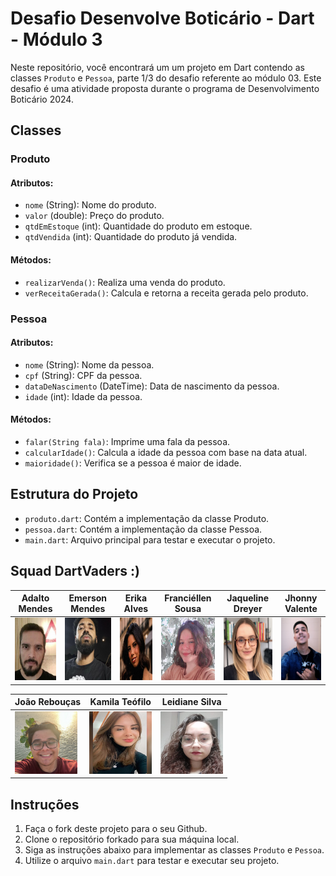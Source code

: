 # Desafio Desenvolve Boticário - Dart - Módulo 3

Neste repositório, você encontrará um um projeto em Dart contendo as classes `Produto` e `Pessoa`, parte 1/3 do desafio referente ao módulo 03. Este desafio é uma atividade proposta durante o programa de Desenvolvimento Boticário 2024.

## Classes

### Produto

#### Atributos:

- `nome` (String): Nome do produto.
- `valor` (double): Preço do produto.
- `qtdEmEstoque` (int): Quantidade do produto em estoque.
- `qtdVendida` (int): Quantidade do produto já vendida.

#### Métodos:

- `realizarVenda()`: Realiza uma venda do produto.
- `verReceitaGerada()`: Calcula e retorna a receita gerada pelo produto.

### Pessoa

#### Atributos:

- `nome` (String): Nome da pessoa.
- `cpf` (String): CPF da pessoa.
- `dataDeNascimento` (DateTime): Data de nascimento da pessoa.
- `idade` (int): Idade da pessoa.

#### Métodos:

- `falar(String fala)`: Imprime uma fala da pessoa.
- `calcularIdade()`: Calcula a idade da pessoa com base na data atual.
- `maioridade()`: Verifica se a pessoa é maior de idade.

## Estrutura do Projeto

- `produto.dart`: Contém a implementação da classe Produto.
- `pessoa.dart`: Contém a implementação da classe Pessoa.
- `main.dart`: Arquivo principal para testar e executar o projeto.

## Squad DartVaders :)

| Adalto Mendes                                                        | Emerson Mendes                                                    | Erika Alves                                                         | Franciéllen Sousa                                                  | Jaqueline Dreyer                                                    | Jhonny Valente                                                       |
| -------------------------------------------------------------------- | ----------------------------------------------------------------- | ------------------------------------------------------------------- | ------------------------------------------------------------------ | ------------------------------------------------------------------- | -------------------------------------------------------------------- |
| <img src="./assets/integrantes/adalto.png" height="100" width="100"> | <img src="./assets/integrantes/eme.png" height="100" width="100"> | <img src="./assets/integrantes/erika.png" height="100" width="100"> | <img src="./assets/integrantes/fran.png" height="100" width="100"> | <img src="./assets/integrantes/jaque.png" height="100" width="100"> | <img src="./assets/integrantes/jhonny.png" height="100" width="100"> |

| João Rebouças                                                          | Kamila Teófilo                                                     | Leidiane Silva                                                       |
| ---------------------------------------------------------------------- | ------------------------------------------------------------------ | -------------------------------------------------------------------- |
| <img src="./assets/integrantes/reboucas.png" height="100" width="100"> | <img src="./assets/integrantes/kami.png" height="100" width="100"> | <img src="./assets/integrantes/leidi.jpeg" height="100" width="100"> |

## Instruções

1. Faça o fork deste projeto para o seu Github.
2. Clone o repositório forkado para sua máquina local.
3. Siga as instruções abaixo para implementar as classes `Produto` e `Pessoa`.
4. Utilize o arquivo `main.dart` para testar e executar seu projeto.


